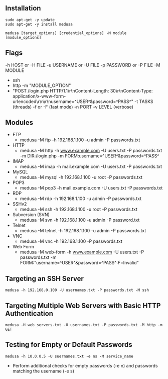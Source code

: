 ## Installation

```shell-session
sudo apt-get -y update
sudo apt-get -y install medusa
```
```shell-session
medusa [target_options] [credential_options] -M module [module_options]
```

## Flags
-h HOST or -H FILE
-u USERNAME or -U FILE
-p PASSWORD or -P FILE
-M MODULE
  - ssh
  - http
-m "MODULE_OPTION"
  - "POST /login.php HTTP/1.1\r\nContent-Length: 30\r\nContent-Type: application/x-www-form-urlencoded\r\n\r\nusername=^USER^&password=^PASS^"
-t TASKS (threads)
-f or -F (fast mode)
-n PORT
-v LEVEL (verbose)

## Modules
- FTP
  - medusa -M ftp -h 192.168.1.100 -u admin -P passwords.txt
- HTTP
  - medusa -M http -h www.example.com -U users.txt -P passwords.txt -m DIR:/login.php -m FORM:username=^USER^&password=^PASS^
- IMAP
  - medusa -M imap -h mail.example.com -U users.txt -P passwords.txt
- MySQL
  - medusa -M mysql -h 192.168.1.100 -u root -P passwords.txt
- POP3
  - medusa -M pop3 -h mail.example.com -U users.txt -P passwords.txt
- RDP
  - medusa -M rdp -h 192.168.1.100 -u admin -P passwords.txt
- SSHv2
  - medusa -M ssh -h 192.168.1.100 -u root -P passwords.txt  
- Subversion (SVN)
  - medusa -M svn -h 192.168.1.100 -u admin -P password.txt
- Telnet
  - medusa -M telnet -h 192.168.1.100 -u admin -P passwords.txt
- VNC
  - medusa -M vnc -h 192.168.1.100 -P passwords.txt
- Web Form
  - medusa -M web-form -h www.example.com -U users.txt -P passwords.txt -m FORM:"username=^USER^&password=^PASS^:F=Invalid"

## Targeting an SSH Server
```shell-session
medusa -h 192.168.0.100 -U usernames.txt -P passwords.txt -M ssh
```

## Targeting Multiple Web Servers with Basic HTTP Authentication
```shell-session
medusa -H web_servers.txt -U usernames.txt -P passwords.txt -M http -m GET
```

## Testing for Empty or Default Passwords
```shell-session
medusa -h 10.0.0.5 -U suernames.txt -e ns -M service_name
```
- Perform additional checks for empty passwords (-e n) and passwords matching the username (-e s)
